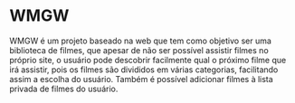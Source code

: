 # WMGW
 
WMGW é um projeto baseado na web que tem como objetivo ser uma biblioteca de filmes,
que apesar de não ser possível assistir filmes no próprio site, o usuário pode descobrir
facilmente qual o próximo filme que irá assistir, pois os filmes são divididos em várias
categorias, facilitando assim a escolha do usuário. Também é possível adicionar filmes à 
lista privada de filmes do usuário.


